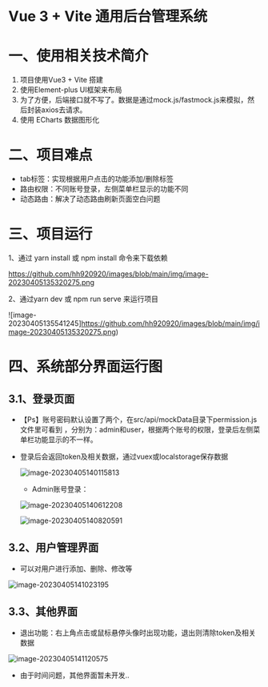# Vue 3 + Vite  通用后台管理系统

# 一、使用相关技术简介

1. 项目使用Vue3 + Vite 搭建
2. 使用Element-plus UI框架来布局
3. 为了方便，后端接口就不写了。数据是通过mock.js/fastmock.js来模拟，然后封装axios去请求。
4. 使用 ECharts 数据图形化

# 二、项目难点

* tab标签：实现根据用户点击的功能添加/删除标签
* 路由权限：不同账号登录，左侧菜单栏显示的功能不同
* 动态路由：解决了动态路由刷新页面空白问题

# 三、项目运行

1、通过 yarn install 或 npm install 命令来下载依赖

https://github.com/hh920920/images/blob/main/img/image-20230405135320275.png

2、通过yarn dev 或 npm run serve 来运行项目

![image-20230405135541245]https://github.com/hh920920/images/blob/main/img/image-20230405135320275.png)

# 四、系统部分界面运行图

## 3.1、登录页面

* 【Ps】账号密码默认设置了两个，在src/api/mockData目录下permission.js文件里可看到 ，分别为：admin和user，根据两个账号的权限，登录后左侧菜单栏功能显示的不一样。

* 登录后会返回token及相关数据，通过vuex或localstorage保存数据

  ![image-20230405140115813](F:\vueText\vue-houtai\hotl-system\mdimg\image-20230405140115813.png)

  * Admin账号登录： 

  ![image-20230405140612208](F:\vueText\vue-houtai\hotl-system\mdimg\image-20230405140612208.png)

  ![image-20230405140820591](F:\vueText\vue-houtai\hotl-system\mdimg\image-20230405140820591.png)

## 3.2、用户管理界面

* 可以对用户进行添加、删除、修改等

![image-20230405141023195](F:\vueText\vue-houtai\hotl-system\mdimg\image-20230405141023195.png)

## 3.3、其他界面

* 退出功能：右上角点击或鼠标悬停头像时出现功能，退出则清除token及相关数据

![image-20230405141120575](F:\vueText\vue-houtai\hotl-system\mdimg\image-20230405141120575.png)

* 由于时间问题，其他界面暂未开发..
